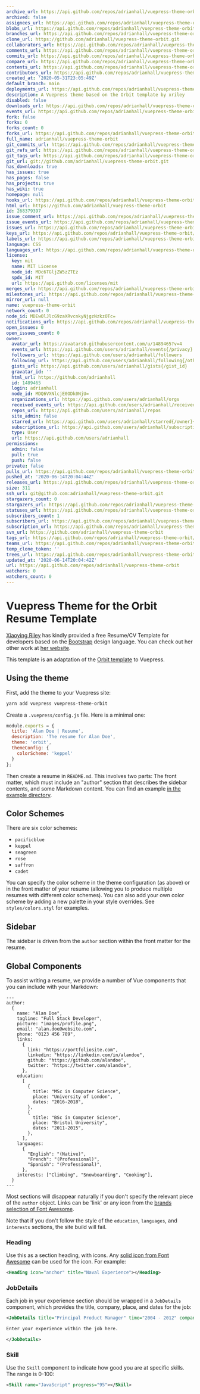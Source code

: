 ```yaml
---
archive_url: https://api.github.com/repos/adrianhall/vuepress-theme-orbit/{archive_format}{/ref}
archived: false
assignees_url: https://api.github.com/repos/adrianhall/vuepress-theme-orbit/assignees{/user}
blobs_url: https://api.github.com/repos/adrianhall/vuepress-theme-orbit/git/blobs{/sha}
branches_url: https://api.github.com/repos/adrianhall/vuepress-theme-orbit/branches{/branch}
clone_url: https://github.com/adrianhall/vuepress-theme-orbit.git
collaborators_url: https://api.github.com/repos/adrianhall/vuepress-theme-orbit/collaborators{/collaborator}
comments_url: https://api.github.com/repos/adrianhall/vuepress-theme-orbit/comments{/number}
commits_url: https://api.github.com/repos/adrianhall/vuepress-theme-orbit/commits{/sha}
compare_url: https://api.github.com/repos/adrianhall/vuepress-theme-orbit/compare/{base}...{head}
contents_url: https://api.github.com/repos/adrianhall/vuepress-theme-orbit/contents/{+path}
contributors_url: https://api.github.com/repos/adrianhall/vuepress-theme-orbit/contributors
created_at: '2020-05-31T23:05:49Z'
default_branch: main
deployments_url: https://api.github.com/repos/adrianhall/vuepress-theme-orbit/deployments
description: A Vuepress theme based on the Orbit template by xriley
disabled: false
downloads_url: https://api.github.com/repos/adrianhall/vuepress-theme-orbit/downloads
events_url: https://api.github.com/repos/adrianhall/vuepress-theme-orbit/events
fork: false
forks: 0
forks_count: 0
forks_url: https://api.github.com/repos/adrianhall/vuepress-theme-orbit/forks
full_name: adrianhall/vuepress-theme-orbit
git_commits_url: https://api.github.com/repos/adrianhall/vuepress-theme-orbit/git/commits{/sha}
git_refs_url: https://api.github.com/repos/adrianhall/vuepress-theme-orbit/git/refs{/sha}
git_tags_url: https://api.github.com/repos/adrianhall/vuepress-theme-orbit/git/tags{/sha}
git_url: git://github.com/adrianhall/vuepress-theme-orbit.git
has_downloads: true
has_issues: true
has_pages: false
has_projects: true
has_wiki: true
homepage: null
hooks_url: https://api.github.com/repos/adrianhall/vuepress-theme-orbit/hooks
html_url: https://github.com/adrianhall/vuepress-theme-orbit
id: 268379397
issue_comment_url: https://api.github.com/repos/adrianhall/vuepress-theme-orbit/issues/comments{/number}
issue_events_url: https://api.github.com/repos/adrianhall/vuepress-theme-orbit/issues/events{/number}
issues_url: https://api.github.com/repos/adrianhall/vuepress-theme-orbit/issues{/number}
keys_url: https://api.github.com/repos/adrianhall/vuepress-theme-orbit/keys{/key_id}
labels_url: https://api.github.com/repos/adrianhall/vuepress-theme-orbit/labels{/name}
language: CSS
languages_url: https://api.github.com/repos/adrianhall/vuepress-theme-orbit/languages
license:
  key: mit
  name: MIT License
  node_id: MDc6TGljZW5zZTEz
  spdx_id: MIT
  url: https://api.github.com/licenses/mit
merges_url: https://api.github.com/repos/adrianhall/vuepress-theme-orbit/merges
milestones_url: https://api.github.com/repos/adrianhall/vuepress-theme-orbit/milestones{/number}
mirror_url: null
name: vuepress-theme-orbit
network_count: 0
node_id: MDEwOlJlcG9zaXRvcnkyNjgzNzkzOTc=
notifications_url: https://api.github.com/repos/adrianhall/vuepress-theme-orbit/notifications{?since,all,participating}
open_issues: 0
open_issues_count: 0
owner:
  avatar_url: https://avatars0.githubusercontent.com/u/1489465?v=4
  events_url: https://api.github.com/users/adrianhall/events{/privacy}
  followers_url: https://api.github.com/users/adrianhall/followers
  following_url: https://api.github.com/users/adrianhall/following{/other_user}
  gists_url: https://api.github.com/users/adrianhall/gists{/gist_id}
  gravatar_id: ''
  html_url: https://github.com/adrianhall
  id: 1489465
  login: adrianhall
  node_id: MDQ6VXNlcjE0ODk0NjU=
  organizations_url: https://api.github.com/users/adrianhall/orgs
  received_events_url: https://api.github.com/users/adrianhall/received_events
  repos_url: https://api.github.com/users/adrianhall/repos
  site_admin: false
  starred_url: https://api.github.com/users/adrianhall/starred{/owner}{/repo}
  subscriptions_url: https://api.github.com/users/adrianhall/subscriptions
  type: User
  url: https://api.github.com/users/adrianhall
permissions:
  admin: false
  pull: true
  push: false
private: false
pulls_url: https://api.github.com/repos/adrianhall/vuepress-theme-orbit/pulls{/number}
pushed_at: '2020-06-14T20:04:44Z'
releases_url: https://api.github.com/repos/adrianhall/vuepress-theme-orbit/releases{/id}
size: 311
ssh_url: git@github.com:adrianhall/vuepress-theme-orbit.git
stargazers_count: 0
stargazers_url: https://api.github.com/repos/adrianhall/vuepress-theme-orbit/stargazers
statuses_url: https://api.github.com/repos/adrianhall/vuepress-theme-orbit/statuses/{sha}
subscribers_count: 1
subscribers_url: https://api.github.com/repos/adrianhall/vuepress-theme-orbit/subscribers
subscription_url: https://api.github.com/repos/adrianhall/vuepress-theme-orbit/subscription
svn_url: https://github.com/adrianhall/vuepress-theme-orbit
tags_url: https://api.github.com/repos/adrianhall/vuepress-theme-orbit/tags
teams_url: https://api.github.com/repos/adrianhall/vuepress-theme-orbit/teams
temp_clone_token: ''
trees_url: https://api.github.com/repos/adrianhall/vuepress-theme-orbit/git/trees{/sha}
updated_at: '2020-06-14T20:04:42Z'
url: https://api.github.com/repos/adrianhall/vuepress-theme-orbit
watchers: 0
watchers_count: 0
---
```


# Vuepress Theme for the Orbit Resume Template

[Xiaoying Riley](https://github.com/xriley) has kindly provided a free Resume/CV Template for developers based on the [Bootstrap](https://getbootstrap.com) design language.  You can check out her other work at [her website](http://themes.3rdwavemedia.com/).

This template is an adaptation of the [Orbit template](https://themes.3rdwavemedia.com/bootstrap-templates/resume/orbit-free-resume-cv-bootstrap-theme-for-developers/) to Vuepress.

## Using the theme

First, add the theme to your Vuepress site:

```bash
yarn add vuepress vuepress-theme-orbit
```

Create a `.vuepress/config.js` file.  Here is a minimal one:

```javascript
module.exports = {
  title: 'Alan Doe | Resume',
  description: 'The resume for Alan Doe',
  theme: 'orbit',
  themeConfig: {
    colorScheme: 'keppel'
  }
};
```

Then create a resume in `README.md`.  This involves two parts: The front matter, which must include an "author" section that describes the sidebar contents, and some Markdown content.
You can find an example [in the example directory](example/README.md).

## Color Schemes

There are six color schemes:

* `pacificblue`
* `keppel`
* `seagreen`
* `rose`
* `saffron`
* `cadet`

You can specify the color scheme in the theme configuration (as above) or in the front matter of your resume (allowing you to produce multiple resumes with different color schemes).  You can 
also add your own color scheme by adding a new palette in your style overrides.  See `styles/colors.styl` for examples.

## Sidebar

The sidebar is driven from the `author` section within the front matter for the resume.  

## Global Components

To assist writing a resume, we provide a number of Vue components that you can include with your Markdown:

```text
---
author:
  {
    name: "Alan Doe",
    tagline: "Full Stack Developer",
    picture: "images/profile.png",
    email: "alan.doe@website.com",
    phone: "0123 456 789",
    links:
      {
        link: "https://portfoliosite.com",
        linkedin: "https://linkedin.com/in/alandoe",
        github: "https://github.com/alandoe",
        twitter: "https://twitter.com/alandoe",
      },
    education:
      [
        {
          title: "MSc in Computer Science",
          place: "University of London",
          dates: "2016-2018",
        },
        {
          title: "BSc in Computer Science",
          place: "Bristol University",
          dates: "2011-2015",
        },
      ],
    languages:
      {
        "English": "(Native)",
        "French": "(Professional)",
        "Spanish": "(Professional)",
      },
    interests: ["Climbing", "Snowboarding", "Cooking"],
  }
---
```

Most sections will disappear naturally if you don't specify the relevant piece of the `author` object.  Links can be 'link' or any icon from the [brands selection of Font Awesome](https://fontawesome.com/icons?d=gallery&s=brands&m=free).  

Note that if you don't follow the style of the `education`, `languages`, and `interests` sections, the site build will fail.

### Heading

Use this as a section heading, with icons.  Any [solid icon from Font Awesome](https://fontawesome.com/icons?d=gallery&s=solid&m=free) can be used for the icon.  For example:

```xml
<Heading icon="anchor" title="Naval Experience"></Heading>
```

### JobDetails

Each job in your experience section should be wrapped in a `JobDetails` component, which provides the title, company, place, and dates for the job:

```xml
<JobDetails title="Principal Product Manager" time="2004 - 2012" company="Splunk" place="Seattle, WA">

Enter your experience within the job here.

</JobDetails>
```

### Skill

Use the `Skill` component to indicate how good you are at specific skills.  The range is 0-100:

```xml
<Skill name="JavaScript" progress="95"></Skill>
```

